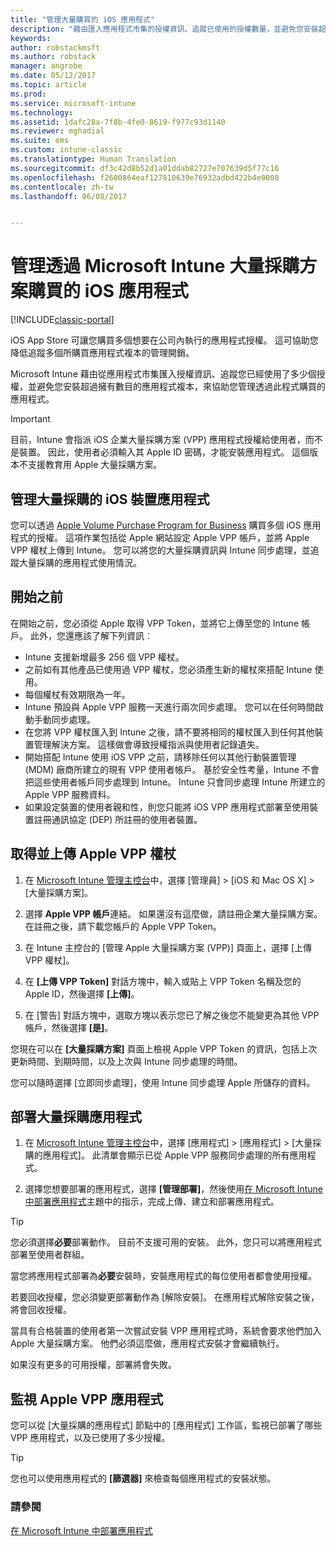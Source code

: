 ```yaml
---
title: "管理大量購買的 iOS 應用程式"
description: "藉由匯入應用程式市集的授權資訊、追蹤已使用的授權數量，並避免您安裝超過所擁有數目的應用程式複本，來使用 Intune 管理您從 Apple 大量購買的應用程式。"
keywords: 
author: robstackmsft
ms.author: robstack
manager: angrobe
ms.date: 05/12/2017
ms.topic: article
ms.prod: 
ms.service: microsoft-intune
ms.technology: 
ms.assetid: 1dafc28a-7f8b-4fe0-8619-f977c93d1140
ms.reviewer: mghadial
ms.suite: ems
ms.custom: intune-classic
ms.translationtype: Human Translation
ms.sourcegitcommit: df3c42d8b52d1a01ddab82727e707639d5f77c16
ms.openlocfilehash: f2600864eaf127810639e76932adbd422b4e0008
ms.contentlocale: zh-tw
ms.lasthandoff: 06/08/2017


---
```


# <a name="manage-ios-apps-you-purchased-through-a-volume-purchase-program-with-microsoft-intune"></a>管理透過 Microsoft Intune 大量採購方案購買的 iOS 應用程式

[!INCLUDE[classic-portal](../includes/classic-portal.md)]

iOS App Store 可讓您購買多個想要在公司內執行的應用程式授權。 這可協助您降低追蹤多個所購買應用程式複本的管理開銷。

Microsoft Intune 藉由從應用程式市集匯入授權資訊、追蹤您已經使用了多少個授權，並避免您安裝超過擁有數目的應用程式複本，來協助您管理透過此程式購買的應用程式。

> [!Important]
> 目前，Intune 會指派 iOS 企業大量採購方案 (VPP) 應用程式授權給使用者，而不是裝置。 因此，使用者必須輸入其 Apple ID 密碼，才能安裝應用程式。
> 這個版本不支援教育用 Apple 大量採購方案。

## <a name="manage-volume-purchased-apps-for-ios-devices"></a>管理大量採購的 iOS 裝置應用程式
您可以透過 [Apple Volume Purchase Program for Business](http://www.apple.com/business/vpp/) 購買多個 iOS 應用程式的授權。 這項作業包括從 Apple 網站設定 Apple VPP 帳戶，並將 Apple VPP 權杖上傳到 Intune。  您可以將您的大量採購資訊與 Intune 同步處理，並追蹤大量採購的應用程式使用情況。

## <a name="before-you-start"></a>開始之前
在開始之前，您必須從 Apple 取得 VPP Token，並將它上傳至您的 Intune 帳戶。 此外，您還應該了解下列資訊︰

* Intune 支援新增最多 256 個 VPP 權杖。
* 之前如有其他產品已使用過 VPP 權杖，您必須產生新的權杖來搭配 Intune 使用。
* 每個權杖有效期限為一年。
* Intune 預設與 Apple VPP 服務一天進行兩次同步處理。 您可以在任何時間啟動手動同步處理。
* 在您將 VPP 權杖匯入到 Intune 之後，請不要將相同的權杖匯入到任何其他裝置管理解決方案。 這樣做會導致授權指派與使用者記錄遺失。
* 開始搭配 Intune 使用 iOS VPP 之前，請移除任何以其他行動裝置管理 (MDM) 廠商所建立的現有 VPP 使用者帳戶。 基於安全性考量，Intune 不會把這些使用者帳戶同步處理到 Intune。 Intune 只會同步處理 Intune 所建立的 Apple VPP 服務資料。
* 如果設定裝置的使用者親和性，則您只能將 iOS VPP 應用程式部署至使用裝置註冊通訊協定 (DEP) 所註冊的使用者裝置。

## <a name="to-get-and-upload-an-apple-vpp-token"></a>取得並上傳 Apple VPP 權杖

1.  在 [Microsoft Intune 管理主控台](https://manage.microsoft.com)中，選擇 [管理員] &gt; [iOS 和 Mac OS X] &gt; [大量採購方案]。

2.  選擇 **Apple VPP 帳戶**連結。 如果還沒有這麼做，請註冊企業大量採購方案。 在註冊之後，請下載您帳戶的 Apple VPP Token。

3.  在 Intune 主控台的 [管理 Apple 大量採購方案 (VPP)] 頁面上，選擇 [上傳 VPP 權杖]。

4.  在 **[上傳 VPP Token]** 對話方塊中，輸入或貼上 VPP Token 名稱及您的 Apple ID，然後選擇 **[上傳]**。

5.  在 [警告] 對話方塊中，選取方塊以表示您已了解之後您不能變更為其他 VPP 帳戶，然後選擇 **[是]**。

您現在可以在 **[大量採購方案]** 頁面上檢視 Apple VPP Token 的資訊，包括上次更新時間、到期時間，以及上次與 Intune 同步處理的時間。

您可以隨時選擇 [立即同步處理]，使用 Intune 同步處理 Apple 所儲存的資料。

## <a name="to-deploy-a-volume-purchased-app"></a>部署大量採購應用程式

1.  在 [Microsoft Intune 管理主控台](https://manage.microsoft.com)中，選擇 [應用程式] &gt; [應用程式] &gt; [大量採購的應用程式]。 此清單會顯示已從 Apple VPP 服務同步處理的所有應用程式。

2.  選擇您想要部署的應用程式，選擇 **[管理部署]**，然後使用[在 Microsoft Intune 中部署應用程式](deploy-apps-in-microsoft-intune.md)主題中的指示，完成上傳、建立和部署應用程式。

> [!TIP]
> 您必須選擇**必要**部署動作。 目前不支援可用的安裝。 此外，您只可以將應用程式部署至使用者群組。

當您將應用程式部署為**必要**安裝時，安裝應用程式的每位使用者都會使用授權。

若要回收授權，您必須變更部署動作為 [解除安裝]。 在應用程式解除安裝之後，將會回收授權。

當具有合格裝置的使用者第一次嘗試安裝 VPP 應用程式時，系統會要求他們加入 Apple 大量採購方案。 他們必須這麼做，應用程式安裝才會繼續執行。

如果沒有更多的可用授權，部署將會失敗。

## <a name="to-monitor-apple-vpp-apps"></a>監視 Apple VPP 應用程式
您可以從 [大量採購的應用程式] 節點中的 [應用程式] 工作區，監視已部署了哪些 VPP 應用程式，以及已使用了多少授權。

> [!TIP]
> 您也可以使用應用程式的 **[篩選器]** 來檢查每個應用程式的安裝狀態。

### <a name="see-also"></a>請參閱
[在 Microsoft Intune 中部署應用程式](deploy-apps-in-microsoft-intune.md)

